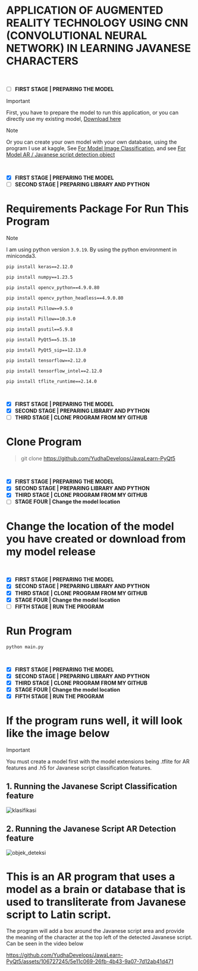 # APPLICATION OF AUGMENTED REALITY TECHNOLOGY USING CNN (CONVOLUTIONAL NEURAL NETWORK) IN LEARNING JAVANESE CHARACTERS

<br/>

- [ ] **FIRST STAGE | PREPARING THE MODEL**
> [!IMPORTANT]
> First, you have to prepare the model to run this application, or you can directly use my existing model, [Download here](https://github.com/YudhaDevelops/JawaLearn-PyQt5/releases/tag/Models-JawaLearn)

> [!NOTE]
> Or you can create your own model with your own database, using the program I use at kaggle,
> See [For Model Image Classification](https://www.kaggle.com/happyngoding/cnn-aksara-use-7-models-fix), and see [For Model AR / Javanese script detection object](https://www.kaggle.com/happyngoding/ssd-mobilenet-v2-python-3-10-12)

<br/>

- [x] **FIRST STAGE | PREPARING THE MODEL**
- [ ] **SECOND STAGE | PREPARING LIBRARY AND PYTHON**

# Requirements Package For Run This Program
> [!NOTE]
> I am using python version ```3.9.19```. By using the python environment in miniconda3.

```
pip install keras==2.12.0
```
```
pip install numpy==1.23.5
```
```
pip install opencv_python==4.9.0.80
```
```
pip install opencv_python_headless==4.9.0.80
```
```
pip install Pillow==9.5.0
```
```
pip install Pillow==10.3.0
```
```
pip install psutil==5.9.8
```
```
pip install PyQt5==5.15.10
```
```
pip install PyQt5_sip==12.13.0
```
```
pip install tensorflow==2.12.0
```
```
pip install tensorflow_intel==2.12.0
```
```
pip install tflite_runtime==2.14.0
```
<br/>

- [x] **FIRST STAGE | PREPARING THE MODEL**
- [x] **SECOND STAGE | PREPARING LIBRARY AND PYTHON**
- [ ] **THIRD STAGE | CLONE PROGRAM FROM MY GITHUB**
      
# Clone Program
> git clone https://github.com/YudhaDevelops/JawaLearn-PyQt5

<br/>

- [x] **FIRST STAGE | PREPARING THE MODEL**
- [x] **SECOND STAGE | PREPARING LIBRARY AND PYTHON**
- [x] **THIRD STAGE | CLONE PROGRAM FROM MY GITHUB**
- [ ] **STAGE FOUR | Change the model location**

# Change the location of the model you have created or download from my model release

<br/>

- [x] **FIRST STAGE | PREPARING THE MODEL**
- [x] **SECOND STAGE | PREPARING LIBRARY AND PYTHON**
- [x] **THIRD STAGE | CLONE PROGRAM FROM MY GITHUB**
- [x] **STAGE FOUR | Change the model location**
- [ ] **FIFTH STAGE | RUN THE PROGRAM**

# Run Program
```
python main.py
```

<br/>

- [x] **FIRST STAGE | PREPARING THE MODEL**
- [x] **SECOND STAGE | PREPARING LIBRARY AND PYTHON**
- [x] **THIRD STAGE | CLONE PROGRAM FROM MY GITHUB**
- [x] **STAGE FOUR | Change the model location**
- [x] **FIFTH STAGE | RUN THE PROGRAM**
      
# If the program runs well, it will look like the image below
> [!IMPORTANT]
> You must create a model first with the model extensions being .tflite for AR features and .h5 for Javanese script classification features.

## 1. Running the Javanese Script Classification feature
![klasifikasi](https://github.com/YudhaDevelops/JawaLearn-PyQt5/assets/106727245/1c3d93c5-3727-441f-9d68-58131150f729)

## 2. Running the Javanese Script AR Detection feature
![objek_deteksi](https://github.com/YudhaDevelops/JawaLearn-PyQt5/assets/106727245/41b04ddc-e0f6-44e9-a9fd-94200fe83ab6)

# This is an AR program that uses a model as a brain or database that is used to transliterate from Javanese script to Latin script. 
The program will add a box around the Javanese script area and provide the meaning of the character at the top left of the detected Javanese script. Can be seen in the video below

https://github.com/YudhaDevelops/JawaLearn-PyQt5/assets/106727245/5e11c069-26fb-4b43-9a07-7d12ab41d471

